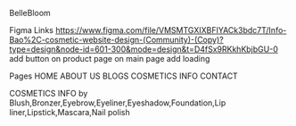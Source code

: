BelleBloom

Figma Links
https://www.figma.com/file/VMSMTGXIXBFIYACk3bdc7T/Info-Bao%2C-cosmetic-website-design-(Community)-(Copy)?type=design&node-id=601-300&mode=design&t=D4fSx9RKkhKbjbGU-0
add button on product page on main page
add loading





Pages HOME ABOUT US BLOGS COSMETICS INFO CONTACT


COSMETICS INFO
by Blush,Bronzer,Eyebrow,Eyeliner,Eyeshadow,Foundation,Lip liner,Lipstick,Mascara,Nail polish